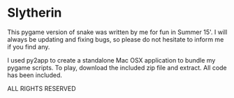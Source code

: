 # Slytherin

This pygame version of snake was written by me for fun in Summer 15'. I will
always be updating and fixing bugs, so please do not hesitate to inform me if
you find any.

I used py2app to create a standalone Mac OSX application to bundle my pygame
scripts. To play, download the included zip file and extract. All code has been
included.

ALL RIGHTS RESERVED
